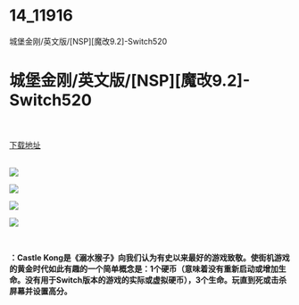 # 14_11916
城堡金刚/英文版/[NSP][魔改9.2]-Switch520
# 城堡金刚/英文版/[NSP][魔改9.2]-Switch520
 <br/></br>
[下载地址](https://www.switch520.cc/article/11916 "下载地址")
<br/></br>

<p><strong><img src="https://www.switch520.cc/muke_img/upload_art_editor_20210322-1_32a41ebc05e1e57b71c2b3212dc99ccb.jpg"></strong></p>
<p><strong><img src="https://www.switch520.cc/muke_img/upload_art_editor_20210322-1_ed6f15bb39f49275bec15e170bef7032.jpg"></strong></p>
<p><strong><img src="https://www.switch520.cc/muke_img/upload_art_editor_20210322-1_7681e2cc491d6277f7cce97c50491fa8.jpg"></strong></p>
<p><strong><img src="https://www.switch520.cc/muke_img/upload_art_editor_20210322-1_9a838201645e11d0d90c6b7e3b50dcbb.jpg"></strong></p>
<p>&nbsp;</p>
<p><strong>：Castle Kong是《溺水猴子》向我们认为有史以来最好的游戏致敬。使街机游戏的黄金时代如此有趣的一个简单概念是：1个硬币（意味着没有重新启动或增加生命。没有用于Switch版本的游戏的实际或虚拟硬币），3个生命。玩直到死或击杀屏幕并设置高分。</strong></p>
<p><strong>&nbsp;</strong></p>
